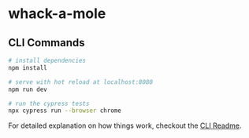 # whack-a-mole

## CLI Commands

```bash
# install dependencies
npm install

# serve with hot reload at localhost:8080
npm run dev

# run the cypress tests
npx cypress run --browser chrome
```

For detailed explanation on how things work, checkout the [CLI Readme](https://github.com/developit/preact-cli/blob/master/README.md).
